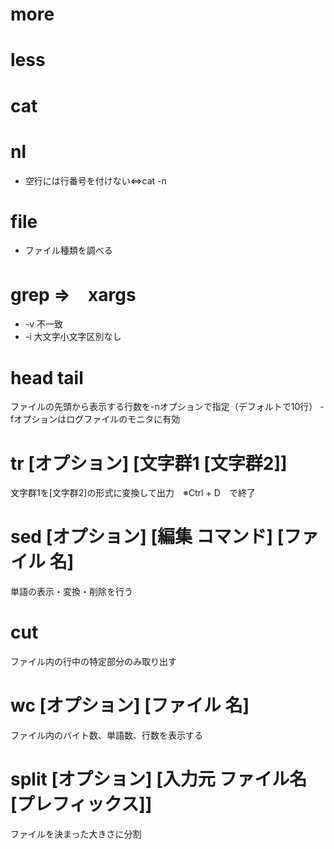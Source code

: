 # more

# less

# cat

# nl
- 空行には行番号を付けない⇔cat -n

# file
- ファイル種類を調べる

# grep ⇒　xargs
 - -v 不一致
 - -i 大文字小文字区別なし
 
 # head tail
   ファイルの先頭から表示する行数を-nオプションで指定（デフォルトで10行）
   -fオプションはログファイルのモニタに有効
   
# tr [オプション] [文字群1 [文字群2]]
  文字群1を[文字群2]の形式に変換して出力　※Ctrl + D　で終了
  
# sed [オプション] [編集 コマンド] [ファイル 名]
  単語の表示・変換・削除を行う
  
# cut
  ファイル内の行中の特定部分のみ取り出す
  
# wc [オプション] [ファイル 名]
  ファイル内のバイト数、単語数、行数を表示する
  
# split [オプション] [入力元 ファイル名 [プレフィックス]]
  ファイルを決まった大きさに分割
